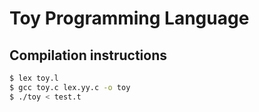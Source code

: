 # Toy Programming Language

## Compilation instructions
```bash
$ lex toy.l
$ gcc toy.c lex.yy.c -o toy
$ ./toy < test.t
```
